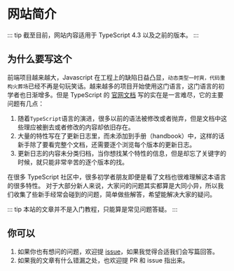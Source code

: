 # 网站简介

::: tip
截至目前，网站内容适用于 TypeScript 4.3 以及之前的版本。
:::

## 为什么要写这个

前端项目越来越大，Javascript 在工程上的缺陷日益凸显，`动态类型一时爽，代码重构火葬场`已经不再是句玩笑话。越来越多的项目开始使用这门语言，这门语言的初学者也日渐增多。但是 TypeScript 的 [官网文档](https://www.typescriptlang.org/docs/handbook/basic-types.html) 写的实在是一言难尽，它的主要问题有几点：

1. 随着`TypeScript`语言的演进，很多以前的语法被修改或者抛弃，但是文档中这些理应被删去或者修改的内容却依旧存在。
2. 大量的特性写在了更新日志里，而未添加到手册（handbook）中，这样的话新手除了要看完整个文档，还需要逐个浏览每个版本的更新日志。
3. 更新日志的内容未分类归档，当你想找某个特性的信息，但是却忘了关键字的时候，就只能非常辛苦的逐个版本的找。

在很多 TypeScript 社区中，很多初学者朋友即便是看了文档也很难理解这本语言的很多特性。
对于大部分新人来说，大家问的问题其实都算是大同小异，所以我们收集了些新手经常会碰到的问题，简单做些解答，希望能解决大家的疑问。

::: tip
本站的文章并不是入门教程，只能算是常见问题答疑。
:::

## 你可以

1. 如果你也有想问的问题，欢迎提 [issue](https://github.com/xiaoboost/typescript-tutorial/issues)，如果我觉得合适我们会写篇回答。
2. 如果我的文章有什么错漏之处，也欢迎提 PR 和 issue 指出来。
